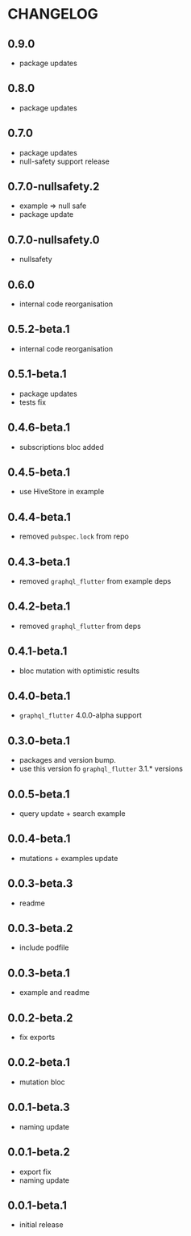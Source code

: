 # CHANGELOG

## 0.9.0
- package updates

## 0.8.0
- package updates
 
## 0.7.0
- package updates
- null-safety support release

## 0.7.0-nullsafety.2
- example => null safe
- package update

## 0.7.0-nullsafety.0
- nullsafety

## 0.6.0
- internal code reorganisation

## 0.5.2-beta.1
- internal code reorganisation

## 0.5.1-beta.1
- package updates
- tests fix

## 0.4.6-beta.1
- subscriptions bloc added

## 0.4.5-beta.1
- use HiveStore in example

## 0.4.4-beta.1
- removed `pubspec.lock` from repo

## 0.4.3-beta.1
- removed `graphql_flutter` from example deps

## 0.4.2-beta.1
- removed `graphql_flutter` from deps

## 0.4.1-beta.1
- bloc mutation with optimistic results

## 0.4.0-beta.1
- `graphql_flutter` 4.0.0-alpha support

## 0.3.0-beta.1
- packages and version bump.
- use this version fo `graphql_flutter` 3.1.* versions

## 0.0.5-beta.1
- query update + search example

## 0.0.4-beta.1
- mutations + examples update

## 0.0.3-beta.3
- readme

## 0.0.3-beta.2
- include podfile

## 0.0.3-beta.1
- example and readme

## 0.0.2-beta.2
- fix exports

## 0.0.2-beta.1
- mutation bloc

## 0.0.1-beta.3
- naming update

## 0.0.1-beta.2
- export fix
- naming update

## 0.0.1-beta.1
- initial release